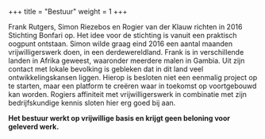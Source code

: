 +++
title = "Bestuur"
weight = 1
+++

Frank Rutgers, Simon Riezebos en Rogier van der Klauw richten in 2016 Stichting Bonfari op. Het idee voor de stichting is vanuit een praktisch oogpunt ontstaan. Simon wilde graag eind 2016 een aantal maanden vrijwilligerswerk doen, in een derdewereldland. Frank is in verschillende landen in Afrika geweest, waaronder meerdere malen in Gambia. Uit zijn contact met lokale bevolking is gebleken dat in dit land veel ontwikkelingskansen liggen. Hierop is besloten niet een eenmalig project op te starten, maar een platform te creëren waar in toekomst op voortgebouwd kan worden. Rogiers affiniteit met vrijwilligerswerk in combinatie met zijn bedrijfskundige kennis sloten hier erg goed bij aan.

**Het bestuur werkt op vrijwillige basis en krijgt geen beloning voor geleverd werk.**